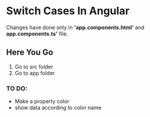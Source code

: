 # Switch Cases In Angular
Changes have done  only in  **'app.components.html'** and **app.components.ts'** file.
## Here You Go
  1. Go to src folder 
  2. Go to app folder 
  
### TO DO:
* Make a property color
* show data according to color name
  


